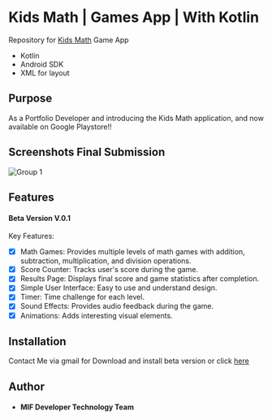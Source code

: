 # Kids Math | Games App | With Kotlin 
Repository for [Kids Math](https://play.google.com/store/apps/details?id=com.mifdev.mathgame) Game App
* Kotlin
* Android SDK
* XML for layout 

## Purpose
As a Portfolio Developer and introducing the Kids Math application, and now available on Google Playstore!!

## Screenshots Final Submission
![Group 1](https://github.com/MIF-Developer-Technology/MathGame/blob/main/screenshoot/math_kids_banner.png)&nbsp;

 ## Features
#### Beta Version V.0.1

Key Features:
- [x] Math Games: Provides multiple levels of math games with addition, subtraction, multiplication, and division operations.
- [x] Score Counter: Tracks user's score during the game.
- [x] Results Page: Displays final score and game statistics after completion.
- [x] Simple User Interface: Easy to use and understand design.
- [x] Timer: Time challenge for each level.
- [x] Sound Effects: Provides audio feedback during the game.
- [x] Animations: Adds interesting visual elements.

## Installation
Contact Me via gmail for Download and install beta version or click [here](https://github.com/MIF-Developer-Technology/MathGame/blob/main/app/release/app-release.apk)

## Author
* #### MIF Developer Technology Team
